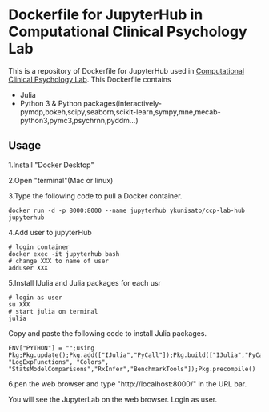 # Dockerfile for JupyterHub in Computational Clinical Psychology Lab

This is a repository of Dockerfile for JupyterHub used in [Computational Clinical Psychology Lab](https://kunisatolab.github.io/english/index.html). This Dockerfile contains

- Julia
- Python 3 & Python packages(inferactively-pymdp,bokeh,scipy,seaborn,scikit-learn,sympy,mne,mecab-python3,pymc3,psychrnn,pyddm...)

## Usage
1.Install "Docker Desktop"

2.Open "terminal"(Mac or linux)

3.Type the following code to pull a Docker container. 

```
docker run -d -p 8000:8000 --name jupyterhub ykunisato/ccp-lab-hub jupyterhub
```

4.Add user to jupyterHub

```
# login container
docker exec -it jupyterhub bash
# change XXX to name of user  
adduser XXX
```

5.Install IJulia and Julia packages for each usr

```
# login as user
su XXX
# start julia on terminal
julia
```

Copy and paste the following code to install Julia packages.

```
ENV["PYTHON"] = "";using Pkg;Pkg.update();Pkg.add(["IJulia","PyCall"]);Pkg.build(["IJulia","PyCall"]);Pkg.add(url="https://github.com/ilabcode/HierarchicalGaussianFiltering.jl");Pkg.add(url="https://github.com/ilabcode/ActionModels.jl");Pkg.add(["DataFrames","CSV","PyPlot","Distributions","Statistics","JuliaFormatter","CPUTime","Gadfly","GLM","Optim","Plots","Query","RDatasets","ArviZ","SpecialFunctions","StatisticalRethinking","StatsBase","StatsFuns","StatsPlots","AdvancedHMC","BAT","Bijectors","CmdStan","DiffEqBayes","DistributionsAD","ForwardDiff","MCMCChains","MeasureTheory","ParameterizedFunctions","Soss","Turing","LinearAlgebra","DifferentialEquations","Roots","SymPy","ForneyLab","Suppressor", "LogExpFunctions", "Colors", "StatsModelComparisons","RxInfer","BenchmarkTools"]);Pkg.precompile()
```

6.pen the web browser and type "http://localhost:8000/" in the URL bar. 

You will see the JupyterLab on the web browser. Login as user.
